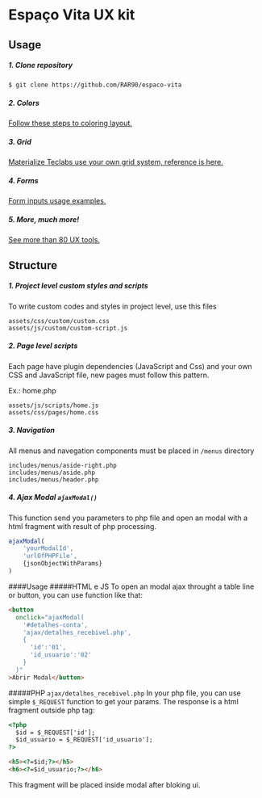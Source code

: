 # Espaço Vita UX kit

## Usage
##### 1. Clone repository
``` bash
$ git clone https://github.com/RAR90/espaco-vita
```
##### 2. Colors
[Follow these steps to coloring layout.](https://teclabs.com.br/html/materialize.teclabs/css-color.html)

##### 3. Grid
[Materialize Teclabs use your own grid system, reference is here.](https://teclabs.com.br/html/materialize.teclabs/css-grid.html)

##### 4. Forms
[Form inputs usage examples.](https://teclabs.com.br/html/materialize.teclabs/form-layouts.html)

##### 5. More, much more!
[See more than 80 UX tools.](https://teclabs.com.br/html/materialize.teclabs)

## Structure
##### 1. Project level custom styles and scripts

To write custom codes and styles in project level, use this files
```
assets/css/custom/custom.css
assets/js/custom/custom-script.js
```

##### 2. Page level scripts

Each page have plugin dependencies (JavaScript and Css) and your own CSS and JavaScript file, new pages must follow this pattern.

Ex.: home.php
```
assets/js/scripts/home.js
assets/css/pages/home.css
```

##### 3. Navigation

All menus and navegation components must be placed in `/menus` directory
```
includes/menus/aside-right.php
includes/menus/aside.php
includes/menus/header.php
```



##### 4. Ajax Modal `ajaxModal()`

This function send you parameters to php file and open an modal with a html fragment with result of php processing.

```js
ajaxModal(
	'yourModalId',
	'urlOfPHPFile',
	{jsonObjectWithParams}
)
```
####Usage
#####HTML e JS
To open an modal ajax throught a table line or button, you can use  function like that:

```html
<button
  onclick="ajaxModal(
    '#detalhes-conta',
    'ajax/detalhes_recebivel.php',
    {
      'id':'01',
      'id_usuario':'02'
    }
  )"
>Abrir Modal</button>
```
#####PHP `ajax/detalhes_recebivel.php`
In your php file, you can use simple `$_REQUEST` function to get your params. The response is a html fragment outside php tag:

```html
<?php
  $id = $_REQUEST['id'];
  $id_usuario = $_REQUEST['id_usuario'];
?>

<h5><?=$id;?></h5>
<h6><?=$id_usuario;?></h6>
```

This fragment will be placed inside modal after bloking ui.

